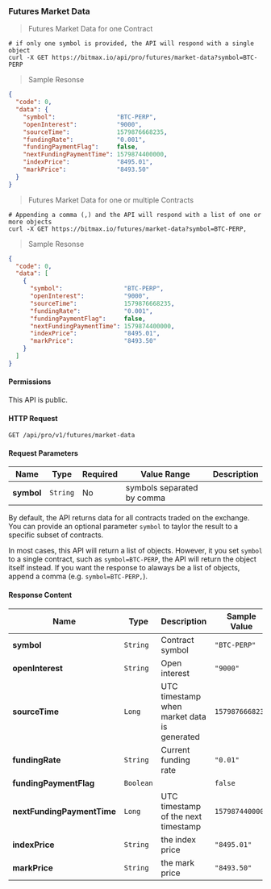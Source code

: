 ### Futures Market Data

> Futures Market Data for one Contract

```
# if only one symbol is provided, the API will respond with a single object
curl -X GET https://bitmax.io/api/pro/futures/market-data?symbol=BTC-PERP
```

> Sample Resonse

```json
{
  "code": 0,
  "data": {
    "symbol":                 "BTC-PERP",
    "openInterest":           "9000",
    "sourceTime":             1579876668235,
    "fundingRate":            "0.001",
    "fundingPaymentFlag":     false,
    "nextFundingPaymentTime": 1579874400000,
    "indexPrice":             "8495.01",
    "markPrice":              "8493.50"
  }
}
```


> Futures Market Data for one or multiple Contracts

```
# Appending a comma (,) and the API will respond with a list of one or more objects
curl -X GET https://bitmax.io/futures/market-data?symbol=BTC-PERP,
```

> Sample Resonse

```json
{
  "code": 0,
  "data": [
    {
      "symbol":                 "BTC-PERP",
      "openInterest":           "9000",
      "sourceTime":             1579876668235,
      "fundingRate":            "0.001",
      "fundingPaymentFlag":     false,
      "nextFundingPaymentTime": 1579874400000,
      "indexPrice":             "8495.01",
      "markPrice":              "8493.50"
    }
  ]
}
```


#### Permissions 

This API is public. 

#### HTTP Request

`GET /api/pro/v1/futures/market-data`

#### Request Parameters 

Name                 |  Type    | Required | Value Range                | Description
-------------------- | -------- | -------- | -------------------------- | -----------
**symbol**           | `String` |   No     | symbols separated by comma | 

By default, the API returns data for all contracts traded on the exchange. You can provide an optional 
parameter `symbol` to taylor the result to a specific subset of contracts. 

In most cases, this API will return a list of objects. However, it you set `symbol` to a single contract, 
such as `symbol=BTC-PERP`, the API will return the object itself instead. If you want the response to alaways 
be a list of objects, append a comma (e.g. `symbol=BTC-PERP,`).


#### Response Content

Name                       |  Type     | Description                                 | Sample Value
-------------------------- | --------- | ------------------------------------------- | ----------------------------
**symbol**                 | `String`  | Contract symbol                             | `"BTC-PERP"`
**openInterest**           | `String`  | Open interest                               | `"9000"`
**sourceTime**             | `Long`    | UTC timestamp when market data is generated | `1579876668235`
**fundingRate**            | `String`  | Current funding rate                        | `"0.01"`
**fundingPaymentFlag**     | `Boolean` |                                             | `false`
**nextFundingPaymentTime** | `Long`    | UTC timestamp of the next timestamp         | `1579874400000`
**indexPrice**             | `String`  | the index price                             | `"8495.01"`
**markPrice**              | `String`  | the mark price                              | `"8493.50"`

